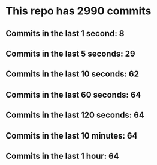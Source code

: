 # This repo has 2990 commits

## Commits in the last 1 second: 8
## Commits in the last 5 seconds: 29
## Commits in the last 10 seconds: 62
## Commits in the last 60 seconds: 64
## Commits in the last 120 seconds: 64
## Commits in the last 10 minutes: 64
## Commits in the last 1 hour: 64
